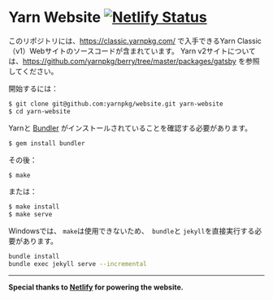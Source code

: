 Yarn Website
[![Netlify Status](https://api.netlify.com/api/v1/badges/85057564-01fa-49d4-b898-30acb74ae19e/deploy-status)](https://app.netlify.com/sites/yarnpkg/deploys)
============

このリポジトリには、<https://classic.yarnpkg.com/> で入手できるYarn Classic（v1）Webサイトのソースコードが含まれています。 Yarn v2サイトについては、<https://github.com/yarnpkg/berry/tree/master/packages/gatsby> を参照してください。

開始するには：

```sh
$ git clone git@github.com:yarnpkg/website.git yarn-website
$ cd yarn-website
```

Yarnと [Bundler](http://bundler.io/) がインストールされていることを確認する必要があります。
```sh
$ gem install bundler
```

その後：

```sh
$ make
```

または：

```sh
$ make install
$ make serve
```

Windowsでは、 `make`は使用できないため、` bundle`と `jekyll`を直接実行する必要があります。

```sh
bundle install
bundle exec jekyll serve --incremental
```

---

**Special thanks to [Netlify](https://www.netlify.com/) for powering the website.**
